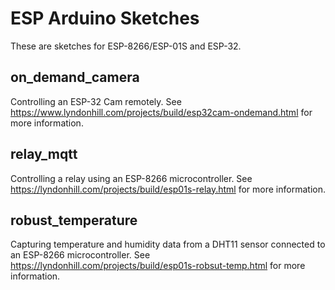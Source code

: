 # ESP Arduino Sketches

These are sketches for ESP-8266/ESP-01S and ESP-32.

## on_demand_camera

Controlling an ESP-32 Cam remotely.
See https://www.lyndonhill.com/projects/build/esp32cam-ondemand.html for more information.

## relay_mqtt

Controlling a relay using an ESP-8266 microcontroller.
See https://lyndonhill.com/projects/build/esp01s-relay.html for more information.

## robust_temperature

Capturing temperature and humidity data from a DHT11 sensor connected to an
ESP-8266 microcontroller.
See https://lyndonhill.com/projects/build/esp01s-robsut-temp.html for more information.
